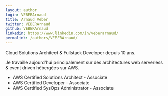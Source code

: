 ```yaml
---
layout: author
login: VEBERArnaud
title: Arnaud Veber
twitter: VEBERArnaud
github: VEBERArnaud
linkedin: https://www.linkedin.com/in/veberarnaud/
permalink: /authors/VEBERArnaud/
---
```

Cloud Solutions Architect & Fullstack Developer depuis 10 ans.

Je travaille aujourd'hui principalement sur des architectures web serverless & event driven hébergées sur AWS.

- AWS Certified Solutions Architect - Associate
- AWS Certified Developer - Associate
- AWS Certified SysOps Administrator - Associate
